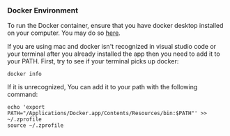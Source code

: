 ### Docker Environment

To run the Docker container, ensure that you have docker desktop installed on your computer. You may do so [here](https://www.docker.com/get-started/). 

If you are using mac and docker isn't recognized in visual studio code or your terminal after you already installed the app then you need to add it to your PATH. First, try to see if your terminal picks up docker:

```
docker info
```

If it is unrecognized, You can add it to your path with the following command:

```
echo 'export PATH="/Applications/Docker.app/Contents/Resources/bin:$PATH"' >> ~/.zprofile
source ~/.zprofile
```